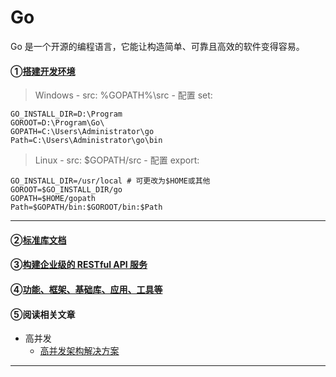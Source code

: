 # Go
Go 是一个开源的编程语言，它能让构造简单、可靠且高效的软件变得容易。

#### ①[搭建开发环境](https://juejin.im/book/5b0778756fb9a07aa632301e/section/5b0d466bf265da08ee7edd20)

> Windows - src: %GOPATH%\src - 配置 set:

    GO_INSTALL_DIR=D:\Program
    GOROOT=D:\Program\Go\
    GOPATH=C:\Users\Administrator\go
    Path=C:\Users\Administrator\go\bin

> Linux - src: $GOPATH/src - 配置 export:

    GO_INSTALL_DIR=/usr/local # 可更改为$HOME或其他
    GOROOT=$GO_INSTALL_DIR/go
    GOPATH=$HOME/gopath
    Path=$GOPATH/bin:$GOROOT/bin:$Path

----

#### ②[标准库文档](https://studygolang.com/pkgdoc)

#### ③[构建企业级的 RESTful API 服务](https://juejin.im/book/5b0778756fb9a07aa632301e)

#### ④[功能、框架、基础库、应用、工具等](https://github.com/avelino/awesome-go)

#### ⑤阅读相关文章

 * 高并发
    * [高并发架构解决方案](https://studygolang.com/articles/15479)


----

